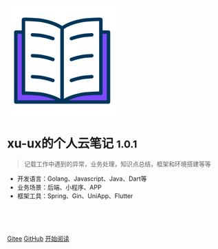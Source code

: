 <!-- 封面配置 _coverpage.md -->

![logo](_media/cover.svg)

# xu-ux的个人云笔记 <small>1.0.1</small>

> 记载工作中遇到的异常，业务处理，知识点总结，框架和环境搭建等等

- 开发语言：Golang、Javascript、Java、Dart等
- 业务场景：后端、小程序、APP
- 框架工具：Spring、Gin、UniApp、Flutter

<img src="https://img.shields.io/badge/version-v1.0.1-green.svg" data-origin="https://img.shields.io/badge/version-v1.0.1-green.svg" alt=""> 
<img src="https://img.shields.io/github/stars/xu-ux/note" data-origin="https://img.shields.io/github/stars/xu-ux/note" alt=""> 
<img src="https://img.shields.io/github/forks/xu-ux/note" data-origin="https://img.shields.io/github/forks/xu-ux/note" alt="">
<img src="https://img.shields.io/github/license/xu-ux/note" data-origin="https://img.shields.io/github/license/xu-ux/note" alt="">

<br>

<br>

<span id="busuanzi_container_site_pv" style='display:none'>
    👓 本站总访问量：<span id="busuanzi_value_site_pv"></span> 次
</span>
<span id="busuanzi_container_site_uv" style='display:none'>
    | 🚲️ 本站总访客数：<span id="busuanzi_value_site_uv"></span> 人
</span>

<br>

[Gitee](https://gitee.com/xuo-oux)
[GitHub](https://github.com/xu-ux)
[开始阅读](#🧙♂%ef%b8%8f主页简介)